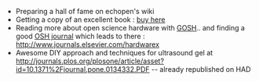 
-   Preparing a hall of fame on echopen's wiki
-   Getting a copy of an excellent book : [buy
    here](http://www.lulu.com/shop/st%C3%A9phane-ribas-and-st%C3%A9phane-ubeda-and-patrick-guillaud/logiciels-et-objets-libres-animer-une-communaut%C3%A9-autour-dun-projet-ouvert/paperback/product-22702396.html)
-   Reading more about open science hardware with
    [GOSH](http://openhardware.science/gosh-manifesto/).. and finding a
    good [OSH journal](http://openhardware.science/2016/05/20/292/)
    which leads to there : <http://www.journals.elsevier.com/hardwarex>
-   Awesome DIY approach and techniques for ultrasound gel at
    http://journals.plos.org/plosone/article/asset?id=10.1371%2Fjournal.pone.0134332.PDF
    -- already republished on HAD

